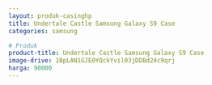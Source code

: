 ```yaml
---
layout: produk-casinghp
title: Undertale Castle Samsung Galaxy S9 Case
categories: samsung

# Produk
product-title: Undertale Castle Samsung Galaxy S9 Case
image-drive: 1BpLAN1GJE0YQckYvil03jDDBd24c9qrj
harga: 90000
---
```

